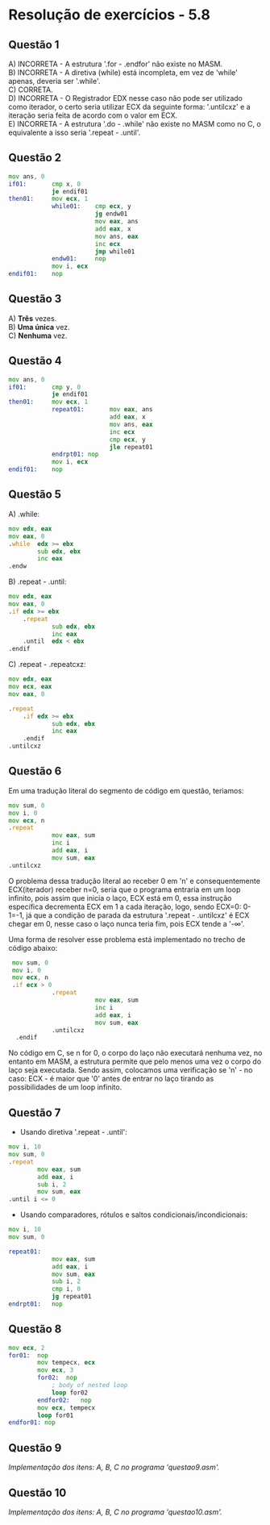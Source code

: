 #  Resolução de exercícios - 5.8 

##  Questão 1
A) INCORRETA - A estrutura '.for - .endfor' não existe no MASM.  
B) INCORRETA - A diretiva (while) está incompleta, em vez de 'while' apenas, deveria ser '.while'.  
C) CORRETA.  
D) INCORRETA - O Registrador EDX nesse caso não pode ser utilizado como iterador, o certo seria utilizar ECX da seguinte forma: '.untilcxz' e a iteração seria feita de acordo com o valor em ECX.   
E) INCORRETA - A estrutura '.do - .while' não existe no MASM como no C, o equivalente a isso seria '.repeat - .until'. 

## Questão 2
```asm
mov ans, 0 
if01:       cmp x, 0
            je endif01
then01:     mov ecx, 1
            while01:    cmp ecx, y
                        jg endw01
                        mov eax, ans 
                        add eax, x
                        mov ans, eax 
                        inc ecx  
                        jmp while01     
            endw01:     nop
            mov i, ecx 
endif01:    nop 
```

## Questão 3
A) **Três** vezes.  
B) **Uma única** vez.  
C) **Nenhuma** vez.  

## Questão 4
```asm
mov ans, 0
if01:       cmp y, 0
            je endif01   
then01:     mov ecx, 1
            repeat01:       mov eax, ans
                            add eax, x
                            mov ans, eax
                            inc ecx
                            cmp ecx, y
                            jle repeat01
            endrpt01: nop
            mov i, ecx
endif01:    nop
```

## Questão 5
A) .while: 
```asm 
mov edx, eax
mov eax, 0
.while  edx >= ebx
        sub edx, ebx
        inc eax 
.endw
```
B)  .repeat - .until: 
```asm
mov edx, eax
mov eax, 0
.if edx >= ebx
    .repeat 
            sub edx, ebx
            inc eax
    .until  edx < ebx
.endif
```

C) .repeat - .repeatcxz: 
```asm
mov edx, eax
mov ecx, eax 
mov eax, 0

.repeat 
    .if edx >= ebx
            sub edx, ebx 
            inc eax
    .endif
.untilcxz  
```

## Questão 6
Em uma tradução literal do segmento de código em questão, teriamos:
```asm
mov sum, 0
mov i, 0                
mov ecx, n 
.repeat 
            mov eax, sum
            inc i
            add eax, i 
            mov sum, eax
.untilcxz 
```
O problema dessa tradução literal ao receber 0 em 'n' e consequentemente ECX(iterador) receber n=0, seria que o programa entraria em um loop infinito, pois assim que inicia o laço, ECX está em 0, essa instrução específica decrementa ECX em 1 a cada iteração, logo, sendo ECX=0:  0-1=-1, já que a condição de parada da estrutura '.repeat - .untilcxz' é ECX chegar em 0, nesse caso o laço nunca teria fim, pois ECX tende a '-∞'.

Uma forma de resolver esse problema está implementado no trecho de código abaixo: 
```asm
 mov sum, 0
 mov i, 0
 mov ecx, n 
 .if ecx > 0
            .repeat 
                        mov eax, sum
                        inc i
                        add eax, i 
                        mov sum, eax
            .untilcxz 
  .endif
```
No código em C, se n for 0, o corpo do laço não executará nenhuma vez, no entanto em MASM, a estrutura permite que pelo menos uma vez o corpo do laço seja executada. Sendo assim, colocamos uma verificação se 'n' - no caso: ECX - é maior que '0' antes de entrar no laço tirando as possibilidades de um loop infinito. 

## Questão 7
- Usando diretiva '.repeat - .until':
```asm
mov i, 10
mov sum, 0          
.repeat   
        mov eax, sum
        add eax, i 
        sub i, 2 
        mov sum, eax 
.until i <= 0
 ```
- Usando comparadores, rótulos e saltos condicionais/incondicionais:
```asm
mov i, 10
mov sum, 0

repeat01: 
            mov eax, sum 
            add eax, i
            mov sum, eax 
            sub i, 2
            cmp i, 0
            jg repeat01
endrpt01:   nop      
```
## Questão 8
```asm
mov ecx, 2
for01:  nop
        mov tempecx, ecx
        mov ecx, 3
        for02:  nop
            ; body of nested loop 
            loop for02
        endfor02:   nop
        mov ecx, tempecx
        loop for01
endfor01: nop
```

## Questão 9
*Implementação dos itens: A, B, C no programa 'questao9.asm'.*  

## Questão 10
*Implementação dos itens: A, B, C no programa 'questao10.asm'.*
